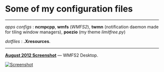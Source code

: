 # Some of my configuration files
- - -

*apps configs* : **ncmpcpp**, **wmfs** (*WMFS2*), **twmn** (notification daemon made for tiling window managers), **poezio** (my theme *limitfree.py*)

*dotfiles* : **.Xresources**.

- - -

[**August 2012 Screenshot**](http://schoewilliam.deviantart.com/art/WMFS2-August-2012-archlinux-320699729) — WMFS2 Desktop.

[![Screenshot](https://github.com/Schoewilliam/configs/blob/master/aout2012preview.png?raw=true)](http://schoewilliam.deviantart.com/art/WMFS2-August-2012-archlinux-320699729)
